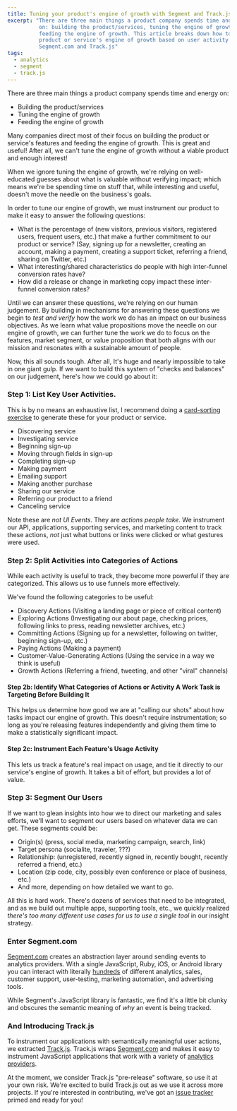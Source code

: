 ```yaml
---
title: Tuning your product's engine of growth with Segment and Track.js
excerpt: "There are three main things a product company spends time and energy
          on: building the product/services, tuning the engine of growth and
          feeding the engine of growth. This article breaks down how to tune your
          product or service's engine of growth based on user activity using
          Segment.com and Track.js"
tags:
  - analytics
  - segment
  - track.js
---
```


There are three main things a product company spends time and energy on:

* Building the product/services
* Tuning the engine of growth
* Feeding the engine of growth

Many companies direct most of their focus on building the product or service's
features and feeding the engine of growth. This is great and useful! After all,
we can't tune the engine of growth without a viable product and enough
interest!

When we ignore tuning the engine of growth, we're relying on well-educated
guesses about what is valuable without verifying impact; which means we're be
spending time on stuff that, while interesting and useful, doesn't move the
needle on the business's goals.

In order to tune our engine of growth, we must instrument our product to make it
easy to answer the following questions:

* What is the percentage of (new visitors, previous visitors, registered users,
  frequent users, etc.) that make a further commitment to our product or service?
  (Say, signing up for a newsletter, creating an account, making a payment,
  creating a support ticket, referring a friend, sharing on Twitter, etc.)
* What interesting/shared characteristics do people with high inter-funnel
  conversion rates have?
* How did a release or change in marketing copy impact these inter-funnel
  conversion rates?

Until we can answer these questions, we're relying on our human judgement. By
building in mechanisms for answering these questions we begin to *test and
verify* how the work we do has an impact on our business objectives. As we learn
what value propositions move the needle on our engine of growth, we can further
tune the work we do to focus on the features, market segment, or value
proposition that both aligns with our mission and resonates with a sustainable
amount of people.

Now, this all sounds tough. After all, It's huge and nearly impossible to take
in one giant gulp. If we want to build this system of "checks and balances" on
our judgement, here's how we could go about it:

### Step 1: List Key User Activities.
This is by no means an exhaustive list, I recommend doing a [card-sorting
exercise](http://en.wikipedia.org/wiki/Card_sorting) to generate these for your
product or service.

* Discovering service
* Investigating service
* Beginning sign-up
* Moving through fields in sign-up
* Completing sign-up
* Making payment
* Emailing support
* Making another purchase
* Sharing our service
* Referring our product to a friend
* Canceling service

Note these are *not UI Events*. They are *actions people take*. We instrument
our API, applications, supporting services, and marketing content to track these
actions, *not* just what buttons or links were clicked or what gestures were
used.

### Step 2: Split Activities into Categories of Actions
While each activity is useful to track, they become more powerful if they are
categorized. This allows us to use funnels more effectively.

We've found the following categories to be useful:

* Discovery Actions (Visiting a landing page or piece of critical content)
* Exploring Actions (Investigating our about page, checking prices, following
  links to press, reading newsletter archives, etc.)
* Committing Actions (Signing up for a newsletter, following on twitter,
  beginning sign-up, etc.)
* Paying Actions (Making a payment)
* Customer-Value-Generating Actions (Using the service in a way we think is
  useful)
* Growth Actions (Referring a friend, tweeting, and other "viral" channels)

#### Step 2b: Identify What Categories of Actions or Activity A Work Task is Targeting Before Building It
This helps us determine how good we are at "calling our shots" about how tasks
impact our engine of growth. This doesn't require instrumentation; so long as
you're releasing features independently and giving them time to make a
statistically significant impact.

#### Step 2c: Instrument Each Feature's Usage Activity
This lets us track a feature's real impact on usage, and tie it directly to
our service's engine of growth. It takes a bit of effort, but provides a lot of
value.

### Step 3: Segment Our Users
If we want to glean insights into how we to direct our marketing and sales
efforts, we'll want to segment our users based on whatever data we can get.
These segments could be:

* Origin(s) (press, social media, marketing campaign, search, link)
* Target persona (socialite, traveler, ???)
* Relationship: (unregistered, recently signed in, recently bought,
  recently referred a friend, etc.)
* Location (zip code, city, possibly even conference or place of business, etc.)
* And more, depending on how detailed we want to go.

All this is hard work. There's dozens of services that need to be integrated,
and as we build out multiple apps, supporting tools, etc., we quickly realized
*there's too many different use cases for us to use a single tool* in our
insight strategy.

### Enter Segment.com

[Segment.com](http://segment.com) creates an abstraction layer around sending
events to analytics providers. With a single JavaScript, Ruby, iOS, or Android
library you can interact with literally
[hundreds](https://segment.com/integrations) of different analytics, sales,
customer support, user-testing, marketing automation, and advertising tools.

While Segment's JavaScript library is fantastic, we find it's a little bit
clunky and obscures the semantic meaning of *why* an event is being tracked.

### And Introducing Track.js


To instrument our applications with semantically meaningful user actions, we
extracted [Track.js](https://github.com/zincmade/track.js). Track.js wraps
[Segment.com](http://segment.com) and makes it easy to instrument JavaScript
applications that work with a variety of [analytics
providers](https://segment.com/integrations).

At the moment, we consider Track.js "pre-release" software, so use it at your
own risk. We're excited to build Track.js out as we use it across more projects.
If you're interested in contributing, we've got an [issue
tracker](https://waffle.io/zincmade/track.js) primed and ready for you!

